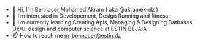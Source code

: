 - 👋 Hi, I’m Bennacer Mohamed Akram ( aka @akramex-dz ) 
- 👀 I’m interested in Developement, Design Running and fitness.
- 🌱 I’m currently learning Creating Apis, Managing & Designing Datbases, Ux/Ui design and computer science at ESTIN BEJAIA 
- 📫 How to reach me m_bennacer@estin.dz

<!---
akramex-dz/akramex-dz is a ✨ special ✨ repository because its `README.md` (this file) appears on your GitHub profile.
You can click the Preview link to take a look at your changes.
--->
